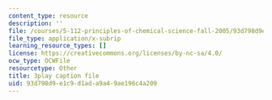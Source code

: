 ```yaml
---
content_type: resource
description: ''
file: /courses/5-112-principles-of-chemical-science-fall-2005/93d798d9e1c9d1ada9a49ae196c4a209_oLbTUpxhE24.srt
file_type: application/x-subrip
learning_resource_types: []
license: https://creativecommons.org/licenses/by-nc-sa/4.0/
ocw_type: OCWFile
resourcetype: Other
title: 3play caption file
uid: 93d798d9-e1c9-d1ad-a9a4-9ae196c4a209
---
```

